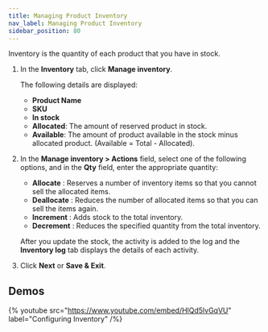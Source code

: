 ```yaml
---
title: Managing Product Inventory
nav_label: Managing Product Inventory
sidebar_position: 80
---
```


Inventory is the quantity of each product that you have in stock.

1. In the **Inventory** tab, click **Manage inventory**.

    The following details are displayed:

    - **Product Name**
    - **SKU**
    - **In stock**
    - **Allocated**: The amount of reserved product in stock.
    - **Available**: The amount of product available in the stock minus allocated product. (Available = Total - Allocated).
1. In the **Manage inventory > Actions** field, select one of the following options, and in the **Qty** field, enter the appropriate quantity:

    - **Allocate** : Reserves a number of inventory items so that you cannot sell the allocated items.
    - **Deallocate** : Reduces the number of allocated items so that you can sell the items again.
    - **Increment** : Adds stock to the total inventory.
    - **Decrement** : Reduces the specified quantity from the total inventory.

    After you update the stock, the activity is added to the log and the **Inventory log** tab displays the details of each activity.
1. Click **Next** or **Save & Exit**.

## Demos

{% youtube src="https://www.youtube.com/embed/HlQd5lvGqVU" label="Configuring Inventory" /%}
